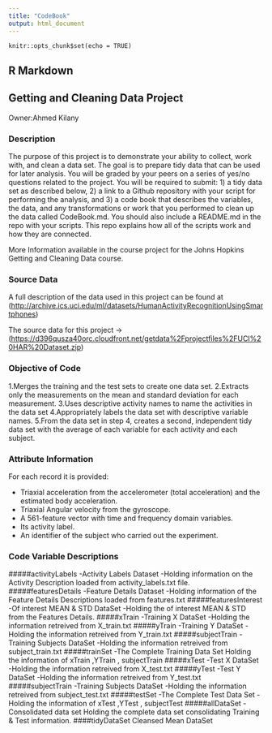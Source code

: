 ```yaml
---
title: "CodeBook"
output: html_document
---
```


```{r setup, include=FALSE}
knitr::opts_chunk$set(echo = TRUE)
```

## R Markdown
## Getting and Cleaning Data Project
 
Owner:Ahmed Kilany
 
### Description
The purpose of this project is to demonstrate your ability to collect, work with, and clean a data set. The goal is to prepare tidy data that can be used for later analysis. You will be graded by your peers on a series of yes/no questions related to the project. You will be required to submit: 1) a tidy data set as described below, 2) a link to a Github repository with your script for performing the analysis, and 3) a code book that describes the variables, the data, and any transformations or work that you performed to clean up the data called CodeBook.md. You should also include a README.md in the repo with your scripts. This repo explains how all of the scripts work and how they are connected.

 More Information available in the course project for the Johns Hopkins Getting and Cleaning Data course.
 
### Source Data
 A full description of the data used in this project can be found at (http://archive.ics.uci.edu/ml/datasets/HumanActivityRecognitionUsingSmartphones)
 
 The source data for this project ->(https://d396qusza40orc.cloudfront.net/getdata%2Fprojectfiles%2FUCI%20HAR%20Dataset.zip)
 
### Objective of Code 
1.Merges the training and the test sets to create one data set.
2.Extracts only the measurements on the mean and standard deviation for each measurement. 
3.Uses descriptive activity names to name the activities in the data set
4.Appropriately labels the data set with descriptive variable names. 
5.From the data set in step 4, creates a second, independent tidy data set with the average of each variable for each activity and each subject.
 
### Attribute Information
 For each record it is provided:

- Triaxial acceleration from the accelerometer (total acceleration) and the estimated body acceleration.
- Triaxial Angular velocity from the gyroscope. 
- A 561-feature vector with time and frequency domain variables. 
- Its activity label. 
- An identifier of the subject who carried out the experiment.

### Code Variable Descriptions
#####activityLabels 
-Activity Labels Dataset
-Holding information on the Activity Description loaded from activity_labels.txt file.
#####featuresDetails 
-Feature Details Dataset 
-Holding information of the Feature Details Descriptions loaded from features.txt
#####featuresInterest 
-Of interest MEAN & STD DataSet 
-Holding the of interest MEAN & STD from the Features Details.
#####xTrain 
-Training X DataSet
-Holding the information retreived from X_train.txt
#####yTrain 
-Training Y DataSet
-Holding the information retreived from Y_train.txt
#####subjectTrain 
-Training Subjects DataSet
-Holding the information retreived from subject_train.txt
#####trainSet 
-The Complete Training Data Set
Holding the information of xTrain ,YTrain , subjectTrain
#####xTest 
-Test X DataSet
-Holding the information retreived from X_test.txt
#####yTest 
-Test Y DataSet
-Holding the information retreived from Y_test.txt
#####subjectTrain 
-Training Subjects DataSet
-Holding the information retreived from subject_test.txt
#####testSet 
-The Complete Test Data Set
-Holding the information of xTest ,YTest , subjectTest
#####allDataSet
-Consolidated data set 
Holding the complete data set consolidating Training & Test information.
####tidyDataSet
Cleansed Mean DataSet
